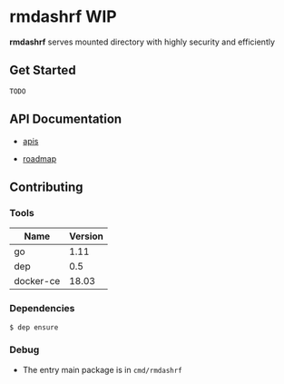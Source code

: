 # rmdashrf WIP

**rmdashrf** serves mounted directory with highly security and efficiently

## Get Started

```
TODO
```

## API Documentation

- [apis](https://github.com/yuqingc/rmdashrf/blob/master/docs/apis.md)

- [roadmap](https://github.com/yuqingc/rmdashrf/blob/master/docs/roadmap.md)


## Contributing

### Tools

|Name|Version|
|-|-|
|go|1.11|
|dep|0.5|
|docker-ce|18.03|


### Dependencies

```
$ dep ensure
```

### Debug

- The entry main package is in `cmd/rmdashrf`
